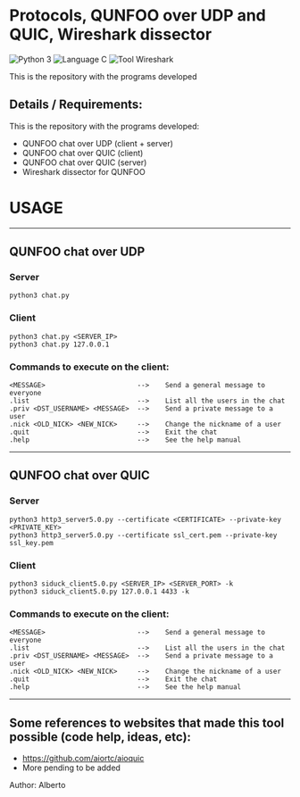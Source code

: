 # Protocols, QUNFOO over UDP and QUIC, Wireshark dissector
![Python 3](https://img.shields.io/badge/Language-Python%203-red) ![Language C](https://img.shields.io/badge/Language-C-yellow) ![Tool Wireshark](https://img.shields.io/badge/Tool-Wireshark-blue)

This is the repository with the programs developed


## Details / Requirements:

This is the repository with the programs developed:
* QUNFOO chat over UDP (client + server)
* QUNFOO chat over QUIC (client)
* QUNFOO chat over QUIC (server)
* Wireshark dissector for QUNFOO


# USAGE
-------
## QUNFOO chat over UDP
### Server
```
python3 chat.py
```
### Client
```
python3 chat.py <SERVER_IP>
python3 chat.py 127.0.0.1
```
### Commands to execute on the client:
```
<MESSAGE>                       -->    Send a general message to everyone
.list                           -->    List all the users in the chat
.priv <DST_USERNAME> <MESSAGE>  -->    Send a private message to a user
.nick <OLD_NICK> <NEW_NICK>     -->    Change the nickname of a user
.quit                           -->    Exit the chat
.help                           -->    See the help manual
```
-------

## QUNFOO chat over QUIC

### Server
```
python3 http3_server5.0.py --certificate <CERTIFICATE> --private-key <PRIVATE_KEY>
python3 http3_server5.0.py --certificate ssl_cert.pem --private-key ssl_key.pem
```
### Client
```
python3 siduck_client5.0.py <SERVER_IP> <SERVER_PORT> -k
python3 siduck_client5.0.py 127.0.0.1 4433 -k
```
### Commands to execute on the client:
```
<MESSAGE>                       -->    Send a general message to everyone
.list                           -->    List all the users in the chat
.priv <DST_USERNAME> <MESSAGE>  -->    Send a private message to a user
.nick <OLD_NICK> <NEW_NICK>     -->    Change the nickname of a user
.quit                           -->    Exit the chat
.help                           -->    See the help manual
```
-------

## Some references to websites that made this tool possible (code help, ideas, etc):

* https://github.com/aiortc/aioquic
* More pending to be added


Author: Alberto
